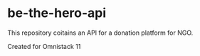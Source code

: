 # be-the-hero-api
This repository coitains an API for a donation platform for NGO.

Created for Omnistack 11
